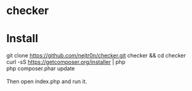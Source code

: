 # checker
# Install
git clone https://github.com/nejtr0n/checker.git checker && cd checker <br />
curl -sS https://getcomposer.org/installer | php <br />
php composer.phar update <br />
<br />
Then open index.php and run it.
